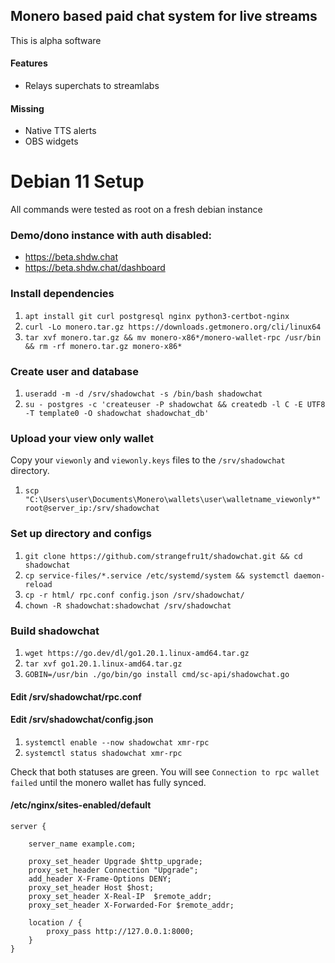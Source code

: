 ## Monero based paid chat system for live streams
This is alpha software

#### Features
 - Relays superchats to streamlabs
 
#### Missing
 - Native TTS alerts
 - OBS widgets

# Debian 11 Setup
All commands were tested as root on a fresh debian instance

### Demo/dono instance with auth disabled:
 - https://beta.shdw.chat
 - https://beta.shdw.chat/dashboard

### Install dependencies

1. `apt install git curl postgresql nginx python3-certbot-nginx`
1. `curl -Lo monero.tar.gz https://downloads.getmonero.org/cli/linux64`
1. `tar xvf monero.tar.gz && mv monero-x86*/monero-wallet-rpc /usr/bin && rm -rf monero.tar.gz monero-x86*`

### Create user and database

1. `useradd -m -d /srv/shadowchat -s /bin/bash shadowchat`
1. `su - postgres -c 'createuser -P shadowchat && createdb -l C -E UTF8 -T template0 -O shadowchat shadowchat_db'`

### Upload your view only wallet
Copy your `viewonly` and `viewonly.keys` files to the `/srv/shadowchat` directory.
1. `scp "C:\Users\user\Documents\Monero\wallets\user\walletname_viewonly*" root@server_ip:/srv/shadowchat`

### Set up directory and configs
1. `git clone https://github.com/strangefru1t/shadowchat.git && cd shadowchat`
1. `cp service-files/*.service /etc/systemd/system && systemctl daemon-reload`
1. `cp -r html/ rpc.conf config.json /srv/shadowchat/`
1. `chown -R shadowchat:shadowchat /srv/shadowchat`

### Build shadowchat
1. `wget https://go.dev/dl/go1.20.1.linux-amd64.tar.gz`
1. `tar xvf go1.20.1.linux-amd64.tar.gz`
1. `GOBIN=/usr/bin ./go/bin/go install cmd/sc-api/shadowchat.go`

#### Edit /srv/shadowchat/rpc.conf
#### Edit /srv/shadowchat/config.json

1. `systemctl enable --now shadowchat xmr-rpc`
1. `systemctl status shadowchat xmr-rpc`

Check that both statuses are green. You will see `Connection to rpc wallet failed` until the monero wallet has fully synced.

#### /etc/nginx/sites-enabled/default
    server {
    
        server_name example.com;
        
        proxy_set_header Upgrade $http_upgrade;
        proxy_set_header Connection "Upgrade";
        add_header X-Frame-Options DENY;
        proxy_set_header Host $host;
        proxy_set_header X-Real-IP  $remote_addr;
        proxy_set_header X-Forwarded-For $remote_addr;
    
        location / {
            proxy_pass http://127.0.0.1:8000;
        }
    }
